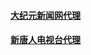 #### [大纪元新闻网代理](http://167.71.113.111:10080/gb/)

#### [新唐人电视台代理](http://167.71.113.111:8000/gb/)


